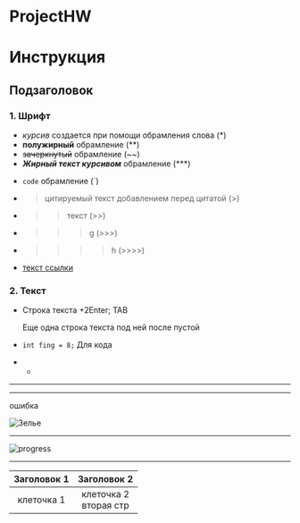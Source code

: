 # ProjectHW
# Инструкция
## Подзаголовок
### 1. Шрифт
* *курсив* создается при помощи обрамления слова (*)
* **полужирный** обрамление (**)
* ~~зачеркнутый~~ обрамление (~~)
* ***Жирный текст курсивом*** обрамление (***)
- `code` обрамление (`)
- >цитируемый текст добавлением перед цитатой (>)
- >>текст (>>)
- >>>g (>>>)
- >>>>h (>>>>)
* [текст ссылки](URL_ссылки)

 ### 2. Текст

 * Строка текста +2Enter;  TAB
 
    Еще одна строка текста под ней после пустой
* ```int fing = 8;``` Для кода
-
    -
***
 ___
ошибка

![Зелье](https://static.wikia.nocookie.net/habitrpg/images/f/fc/Pet_HatchingPotion_Zombie.png/revision/latest?cb=20210503121739)
___
![progress](https://static.wikia.nocookie.net/habitrpg/images/3/32/Progress_bar.png/revision/latest?cb=20190727093726)
___
| Заголовок 1 | Заголовок 2 |
|:-----------:|:-----------:|
| клеточка 1 | клеточка 2<br/>вторая стр|
